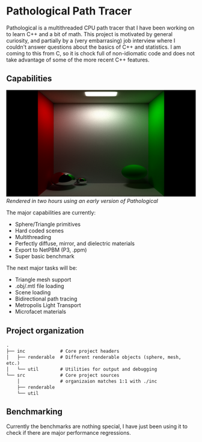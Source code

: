 # Pathological Path Tracer
Pathological is a multithreaded CPU path tracer that I have been
working on to learn C++ and a bit of math. This project is motivated
by general curiosity, and partially by a (very embarrasing) job
interview where I couldn't answer questions about the basics of C++
and statistics.  I am coming to this from C, so it is chock full of
non-idiomatic code and does not take advantage of some of the more
recent C++ features.

## Capabilities

![Sample render](/pics/early-render.png)
*Rendered in two hours using an early version of Pathological*

The major capabilities are currently:
- Sphere/Triangle primitives
- Hard coded scenes
- Multithreading
- Perfectly diffuse, mirror, and dielectric materials
- Export to NetPBM (P3, .ppm)
- Super basic benchmark

The next major tasks will be:
- Triangle mesh support
- .obj/.mtl file loading
- Scene loading
- Bidirectional path tracing
- Metropolis Light Transport
- Microfacet materials

## Project organization
```
.
├── inc             # Core project headers
│   ├── renderable  # Different renderable objects (sphere, mesh, etc.)
│   └── util        # Utilities for output and debugging
└── src             # Core project sources
    │               # organizaion matches 1:1 with ./inc
    ├── renderable
    └── util
```

## Benchmarking
Currently the benchmarks are nothing special, I have just been using
it to check if there are major performance regressions.

